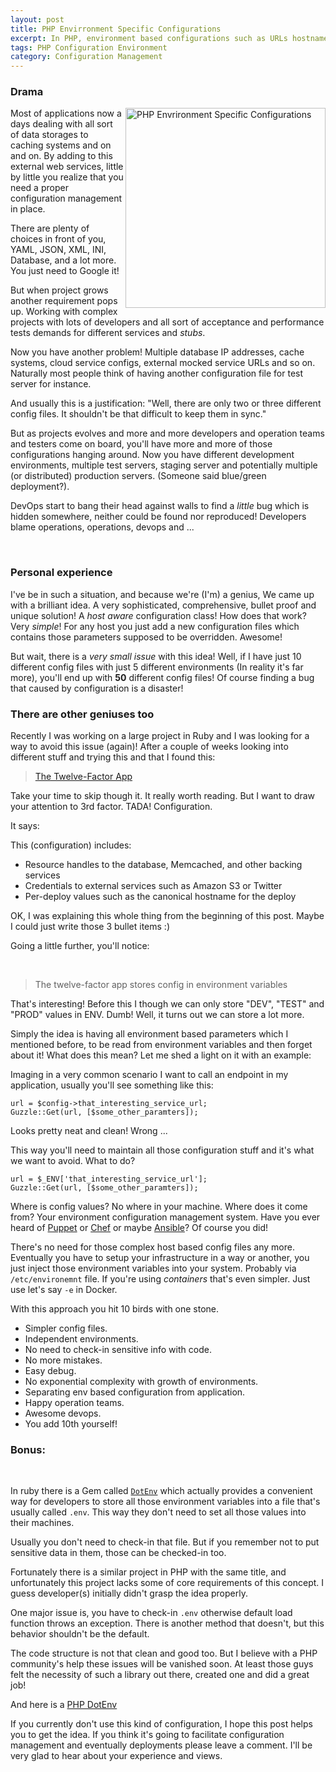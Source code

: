 ```yaml
---
layout: post
title: PHP Envirronment Specific Configurations
excerpt: In PHP, environment based configurations such as URLs hostnames and etc. is always a challenge. And it gets worse when you add more and more environments. Is there an easy way to overcome this challenge?
tags: PHP Configuration Environment
category: Configuration Management
---
```


### Drama

<img src="{{ bsae.url }}/img/PHP_Logo.png" alt="PHP Envrironment Specific Configurations" title="PHP Envrironment Specific Configurations" align="right" width="320" />

Most of applications now a days dealing with all sort of data storages to caching systems and on and on. By adding to this external web services, little by little you realize that you need a proper configuration management in place.

There are plenty of choices in front of you, YAML, JSON, XML, INI, Database, and a lot more. You just need to Google it!

But when project grows another requirement pops up. Working with complex projects with lots of developers and all sort of acceptance and performance tests demands for different services and *stubs*.

Now you have another problem! Multiple database IP addresses, cache systems, cloud service configs, external mocked service URLs and so on. Naturally most people think of having another configuration file for test server for instance. 

And usually this is a justification: "Well, there are only two or three different config files. It shouldn't be that difficult to keep them in sync."

But as projects evolves and more and more developers and operation teams and testers come on board, you'll have more and more of those configurations hanging around. Now you have different development environments, multiple test servers, staging server and potentially multiple (or distributed) production servers. (Someone said blue/green deployment?).

DevOps start to bang their head against walls to find a *little* bug which is hidden somewhere, neither could be found nor reproduced! Developers blame operations, operations, devops and ...

<div class="ads"> 
    <ins class="adsbygoogle" style="display:block" data-ad-client="ca-pub-5768423765640512" data-ad-slot="4587256441" data-ad-format="horizontal"></ins> 
    <script> (adsbygoogle = window.adsbygoogle || []).push({}); </script>
</div>
<br />

### Personal experience

I've be in such a situation, and because we're (I'm) a genius, We came up with a brilliant idea. A very sophisticated, comprehensive, bullet proof and unique solution! A *host aware* configuration class!
How does that work? Very *simple*! For any host you just add a new configuration files which contains those parameters supposed to be overridden. Awesome!

But wait, there is a *very small issue* with this idea! Well, if I have just 10 different config files with just 5 different environments (In reality it's far more), you'll end up with **50** different config files! Of course finding a bug that caused by configuration is a disaster!

### There are other geniuses too

Recently I was working on a large project in Ruby and I was looking for a way to avoid this issue (again)! After a couple of weeks looking into different stuff and trying this and that I found this:

> [The Twelve-Factor App][1]

Take your time to skip though it. It really worth reading. But I want to draw your attention to 3rd factor. TADA! Configuration.

It says: 

This (configuration) includes:

+ Resource handles to the database, Memcached, and other backing services
+ Credentials to external services such as Amazon S3 or Twitter
+ Per-deploy values such as the canonical hostname for the deploy

OK, I was explaining this whole thing from the beginning of this post. Maybe I could just write those 3 bullet items :)

Going a little further, you'll notice:

<div class="ads"> 
    <ins class="adsbygoogle" style="display:block" data-ad-client="ca-pub-5768423765640512" data-ad-slot="4587256441" data-ad-format="horizontal"></ins> 
    <script> (adsbygoogle = window.adsbygoogle || []).push({}); </script>
</div>
<br />

> The twelve-factor app stores config in environment variables

That's interesting! Before this I though we can only store "DEV", "TEST" and "PROD" values in ENV. Dumb! Well, it turns out we can store a lot more.

Simply the idea is having all environment based parameters which I mentioned before, to be read from environment variables and then forget about it! What does this mean? Let me shed a light on it with an example:

Imaging in a very common scenario I want to call an endpoint in my application, usually you'll see something like this:

    url = $config->that_interesting_service_url;
    Guzzle::Get(url, [$some_other_paramters]);

Looks pretty neat and clean! Wrong ...

This way you'll need to maintain all those configuration stuff and it's what we want to avoid. What to do?

    url = $_ENV['that_interesting_service_url'];
    Guzzle::Get(url, [$some_other_paramters]);

Where is config values? No where in your machine. Where does it come from? Your environment configuration management system. Have you ever heard of [Puppet][4] or [Chef][5] or maybe [Ansible][6]? Of course you did!

There's no need for those complex host based config files any more. Eventually you have to setup your infrastructure in a way or another, you just inject those environment variables into your system. Probably via `/etc/environemnt` file. If you're using *containers* that's even simpler. Just use let's say `-e` in Docker.

With this approach you hit 10 birds with one stone.

+ Simpler config files.
+ Independent environments.
+ No need to check-in sensitive info with code.
+ No more mistakes.
+ Easy debug.
+ No exponential complexity with growth of environments.
+ Separating env based configuration from application.
+ Happy operation teams.
+ Awesome devops.
+ You add 10th yourself!

### Bonus:

<div class="ads"> 
    <ins class="adsbygoogle" style="display:block" data-ad-client="ca-pub-5768423765640512" data-ad-slot="4587256441" data-ad-format="rectangle"></ins> 
    <script> (adsbygoogle = window.adsbygoogle || []).push({}); </script>
</div>
<br />

In ruby there is a Gem called [`DotEnv`][2] which actually provides a convenient way for developers to store all those environment variables into a file that's usually called `.env`. This way they don't need to set all those values into their machines. 

Usually you don't need to check-in that file. But if you remember not to put sensitive data in them, those can be checked-in too.

Fortunately there is a similar project in PHP with the same title, and unfortunately this project lacks some of core requirements of this concept. I guess developer(s) initially didn't grasp the idea properly. 

One major issue is, you have to check-in `.env` otherwise default load function throws an exception. There is another method that doesn't, but this behavior shouldn't be the default.

The code structure is not that clean and good too. But I believe with a PHP community's help these issues will be vanished soon. At least those guys felt the necessity of such a library out there, created one and did a great job!

And here is a [PHP DotEnv][3]

If you currently don't use this kind of configuration, I hope this post helps you to get the idea. If you think it's going to facilitate configuration management and eventually deployments please leave a comment. I'll be very glad to hear about your experience and views.

[1]: http://12factor.net/
[2]: https://rubygems.org/gems/dotenv/versions/2.0.1
[3]: https://github.com/vlucas/phpdotenv
[4]: https://puppetlabs.com/
[5]: https://www.chef.io/chef/
[6]: http://www.ansible.com/home
